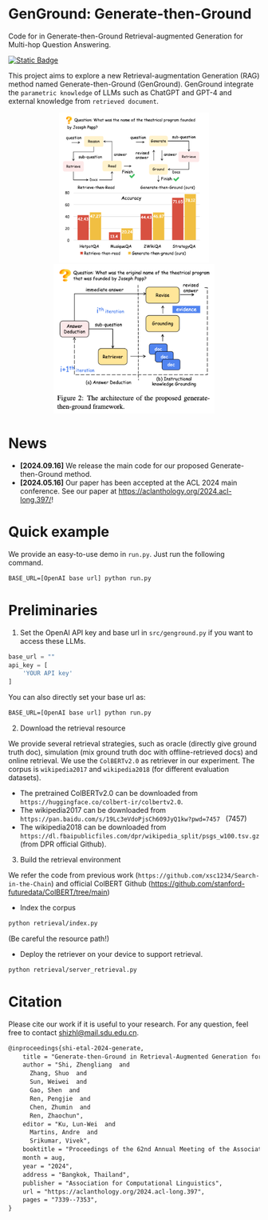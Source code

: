 # GenGround: Generate-then-Ground 

Code for in Generate-then-Ground Retrieval-augmented Generation for Multi-hop Question Answering.

[![Static Badge](https://img.shields.io/badge/GenGround-acl2024-orange)](https://aclanthology.org/2024.acl-long.397/)

This project aims to explore a new Retrieval-augmentation Generation (RAG) method named Generate-then-Ground (GenGround). 
GenGround integrate the `parametric knowledge` of LLMs such as ChatGPT and GPT-4 and external knowledge from `retrieved document`.
<p align="center">
  <img src="./assets/intro.png" alt="Intro" height="300">
  <img src="./assets/method.png" alt="Method" height="300">
</p>

# News
- **[2024.09.16]** We release the main code for our proposed Generate-then-Ground method.
- **[2024.05.16]** Our paper has been accepted at the ACL 2024 main conference. See our paper at https://aclanthology.org/2024.acl-long.397/!


# Quick example
We provide an easy-to-use demo in `run.py`. Just run the following command.
```txt
BASE_URL=[OpenAI base url] python run.py
```

# Preliminaries

1. Set the OpenAI API key and base url in `src/genground.py` if you want to access these LLMs.
```python
base_url = ""
api_key = [
    'YOUR API key'
]
```

You can also directly set your base url as:
```txt
BASE_URL=[OpenAI base url] python run.py
```


2. Download the retrieval resource

We provide several retrieval strategies, such as oracle (directly give ground truth doc), simulation (mix ground truth doc with offline-retrieved docs) and online retrieval.
We use the `ColBERTv2.0` as retriever in our experiment. The corpus is `wikipedia2017` and `wikipedia2018` (for different evaluation datasets).

- The pretrained ColBERTv2.0 can be downloaded from `https://huggingface.co/colbert-ir/colbertv2.0`.
- The wikipedia2017 can be downloaded from `https://pan.baidu.com/s/19Lc3eVdoPjsCh609JyQ1kw?pwd=7457 ` (7457)
- The wikipedia2018 can be downloaded from `https://dl.fbaipublicfiles.com/dpr/wikipedia_split/psgs_w100.tsv.gz` (from DPR official Github).


3. Build the retrieval environment

We refer the code from previous work (`https://github.com/xsc1234/Search-in-the-Chain`) and official ColBERT Github (https://github.com/stanford-futuredata/ColBERT/tree/main)
- Index the corpus
```txt
python retrieval/index.py
```
(Be careful the resource path!)

- Deploy the retriever on your device to support retrieval.
```txt
python retrieval/server_retrieval.py
```


# Citation
Please cite our work if it is useful to your research. For any question, feel free to contact shizhl@mail.sdu.edu.cn.

```txt
@inproceedings{shi-etal-2024-generate,
    title = "Generate-then-Ground in Retrieval-Augmented Generation for Multi-hop Question Answering",
    author = "Shi, Zhengliang  and
      Zhang, Shuo  and
      Sun, Weiwei  and
      Gao, Shen  and
      Ren, Pengjie  and
      Chen, Zhumin  and
      Ren, Zhaochun",
    editor = "Ku, Lun-Wei  and
      Martins, Andre  and
      Srikumar, Vivek",
    booktitle = "Proceedings of the 62nd Annual Meeting of the Association for Computational Linguistics (Volume 1: Long Papers)",
    month = aug,
    year = "2024",
    address = "Bangkok, Thailand",
    publisher = "Association for Computational Linguistics",
    url = "https://aclanthology.org/2024.acl-long.397",
    pages = "7339--7353",
}
```